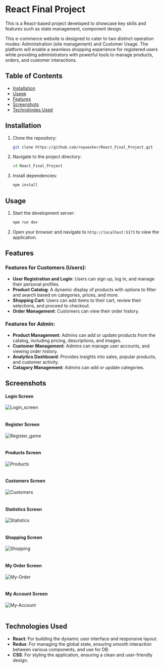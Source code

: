 # React Final Project

This is a React-based project developed to showcase key skills and features such as state management, component design.


This e-commerce website is designed to cater to two distinct operation modes: Administration (site management) and Customer Usage. The platform will enable a seamless shopping experience for registered users while providing administrators with powerful tools to manage products, orders, and customer interactions.

## Table of Contents

- [Installation](#installation)
- [Usage](#usage)
- [Features](#features)
- [Screenshots](#screenshots)
- [Technologies Used](#technologies-used)
## Installation

1. Clone the repository:
   ```bash
   git clone https://github.com/roywasker/React_Final_Project.git
   ```
2. Navigate to the project directory:
   ```bash
   cd React_Final_Project
   ```
3. Install dependencies:
   ```bash
   npm install
   ```

## Usage

1. Start the development server:
   ```bash
   npm run dev
   ```
2. Open your browser and navigate to `http://localhost:5173` to view the application.

## Features

### Features for Customers (Users):

- **User Registration and Login**: Users can sign up, log in, and manage their personal profiles.
- **Product Catalog**: A dynamic display of products with options to filter and search based on categories, prices, and more.
- **Shopping Cart**: Users can add items to their cart, review their selections, and proceed to checkout.
- **Order Management**: Customers can view their order history.

### Features for Admin:

- **Product Management**: Admins can add or update products from the catalog, including pricing, descriptions, and images.
- **Customer Management**: Admins can manage user accounts, and viewing order history.
- **Analytics Dashboard**: Provides insights into sales, popular products, and customer activity.
- **Catagory Management**:  Admins can add or update categories.

## Screenshots
#### Login Screen
![Login_screen](/React_Final_project/Image/Login.png)<br><br>

#### Register Screen

![Register_game](/React_Final_project/Image/Register.png)<br><br>

#### Products Screen

![Products](/React_Final_project/Image/Products.png)<br><br>

#### Customers Screen

![Customers](/React_Final_project/Image/Customers.png)<br><br>

#### Statistics Screen

![Statistics](/React_Final_project/Image/Statistics.png)<br><br>

#### Shopping Screen

![Shopping](/React_Final_project/Image/Shopping.png)<br><br>

#### My Order Screen

![My-Order](/React_Final_project/Image/MyOrder.png)<br><br>

#### My Account Screen

![My-Account](/React_Final_project/Image/MyAccount.png)<br><br>


## Technologies Used

- **React**: For building the dynamic user interface and responsive layout.
- **Redux**: For managing the global state, ensuring smooth interaction between various components, and use for DB.
- **CSS**: For styling the application, ensuring a clean and user-friendly design.